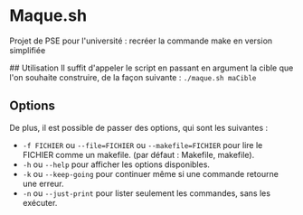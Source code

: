# Maque.sh
Projet de PSE pour l'université : recréer la commande make en version simplifiée

## Utilisation
Il suffit d'appeler le script en passant en argument la cible que l'on souhaite construire, de la façon suivante :
`./maque.sh maCible`

## Options
De plus, il est possible de passer des options, qui sont les suivantes :
 * `-f FICHIER` ou `--file=FICHIER` ou `--makefile=FICHIER` pour lire le FICHIER comme un makefile. (par défaut : Makefile, makefile).
 * `-h` ou `--help` pour afficher les options disponibles.
 * `-k` ou `--keep-going` pour continuer même si une commande retourne une erreur.
 * `-n` ou `--just-print` pour lister seulement les commandes, sans les exécuter.

